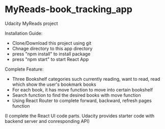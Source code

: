 # MyReads-book_tracking_app
Udacity MyReads project

Installation Guide:
- Clone/Download this project using git
- Chnage directory to this app directory
- press "npm install" to install package
- press "npm start" to start React App 


Complete Feature:
- Three Bookshelf categories such currently reading, want to read, read which show the user's bookmark books
- For each book, it has move function to move into certain bookshelf
- Search function to find the desired books with move function
- Using React Router to complete forward, backward, refresh pages function

(I complete the React UI code parts. Udacity provides starter code with backend server and conresponding API)
